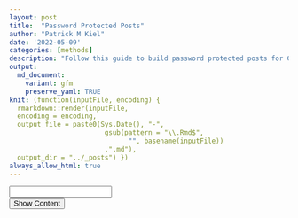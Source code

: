 ```yaml
---
layout: post
title:  "Password Protected Posts"
author: "Patrick M Kiel"
date: '2022-05-09'
categories: [methods]
description: "Follow this guide to build password protected posts for GitHub Pages hosted Jekyll blogs using this simple Javascript code."
output:
  md_document:
    variant: gfm
    preserve_yaml: TRUE
knit: (function(inputFile, encoding) {
  rmarkdown::render(inputFile, 
  encoding = encoding, 
  output_file = paste0(Sys.Date(), "-",
                        gsub(pattern = "\\.Rmd$",
                              "", basename(inputFile))
                        ,".md"), 
  output_dir = "../_posts") })
always_allow_html: true
---
```


<!-- # Overview -->
<!-- I mainly use this blog to share data analysis with my collaborators. Since we are working with unpublished datasets that are still being analyzed, I do not want this data to be visible to everyone who visits my notebook. -->
<!-- For this reason, I have adapted the following code to work with my Jekyll pages and RMarkdown workflow. To understand this workflow better, [please visit this post.](https://patrickmkiel.com/notebook/methods/RMarkdown2Jekyll/) -->
<!-- First, create a new Javascript chunk and create the password verification script. -->
<!-- ```{js, eval=FALSE} -->
<!-- function verify() { -->
<!--   if (document.getElementById('password').value === 'password') {// Set the desired password here -->
<!--     document.getElementById('HIDDENDIV').classList.remove("hidden");  -->
<!--     document.getElementById('credentials').classList.add("hidden");  -->
<!--   } else { -->
<!--     alert('Invalid Password! You cannot view this content.'); -->
<!--     password.setSelectionRange(0, password.value.length); -->
<!--   } -->
<!--   return false; -->
<!-- } -->
<!-- ``` -->
<!-- Then, create a css chunk and create the hidden class. -->
<!-- ```{css, eval=FALSE} -->
<!-- /*Change content Display */  -->
<!-- .hidden { -->
<!--   display: none; -->
<!-- } -->
<!-- ``` -->
<!-- Next up, create the "credentials" div which will hold the password box and the input. I also have an alert box pop up if the password is wrong. You can get as fancy as you want here with css. -->
<!-- ```{html, eval=FALSE} -->
<!-- <div id="credentials"> -->
<!--   <input type="text" id="password" placeholder="Enter the password" onkeydown="if (event.keyCode == 13) verify()" /> -->
<!--   <br/> -->
<!--   <input id="button" type="button" value="Show Content" onclick="verify()" /> -->
<!-- </div> -->
<!-- ``` -->
<!-- Finally create a new div which will hold all of your hidden content which will display once the password is correct. It is important to include the markdown="1" argument so that Jekyll knows all code within this html div tag needs to be executed. Otherwise verbatim code will be displayed. -->
<!-- ```{html, eval=FALSE} -->
<!-- <div id="HIDDENDIV" class="hidden" markdown="1"> -->
<!--   # Place all r chunks, text, etc. in between these div tags -->
<!-- </div> -->
<!-- ``` -->
<!-- And that's it! It certainly is not secure. One can go onto your GitHub account and look at the raw code and the underlying data if you have it hosted. But for most cases, this hidden content trick with simple Javascript is quite effective. -->
<script type="text/javascript">
function verify() {
  if (document.getElementById('password').value === 'password') {
    document.getElementById('HIDDENDIV').classList.remove("hidden"); 
    document.getElementById('credentials').classList.add("hidden"); // Hide the div containing the credentials
  } else {
    alert('Invalid Password! You cannot view this content.');
    password.setSelectionRange(0, password.value.length);
  }
  return false;
}
</script>
<style type="text/css">
.hidden {
  display: none;
}
</style>
<!-- The password box -->

<div id="credentials">

<input type="text" id="password" onkeydown="if (event.keyCode == 13) verify()" />
<br/>
<input id="button" type="button" value="Show Content" onclick="verify()" />

</div>

<!-- The content we want to show after password -->

<div id="HIDDENDIV" class="hidden" markdown="1">

![](/notebook/images/tesing-1.png)<!-- -->

</div>
